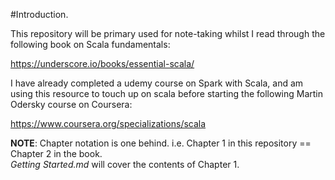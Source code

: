#Introduction.

This repository will be primary used for note-taking whilst I read through the following book on Scala fundamentals:

https://underscore.io/books/essential-scala/

I have already completed a udemy course on Spark with Scala, and am using this resource to touch up on scala before starting the following Martin Odersky course on Coursera:

https://www.coursera.org/specializations/scala

**NOTE**: Chapter notation is one behind. i.e. Chapter 1 in this repository == Chapter 2 in the book. \
*Getting Started.md* will cover the contents of Chapter 1.